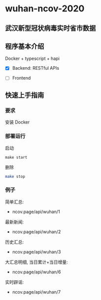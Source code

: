 # wuhan-ncov-2020
## 武汉新型冠状病毒实时省市数据

## 程序基本介绍
Docker + typescript + hapi

- [x] Backend: RESTful APIs
- [ ] Frontend


## 快速上手指南
### 要求
安装 Docker

### 部署运行
启动
```
make start
```

删除
```bash
make stop
```

### 例子

简单汇总:
  - ncov.page/api/wuhan/1

最新新闻:
  - ncov.page/api/wuhan/2
  
历史汇总:
  - ncov.page/api/wuhan/3
  
大汇总明细, 当日累计+当日增量:
  - ncov.page/api/wuhan/6

实时辟谣:
  - ncov.page/api/wuhan/7
